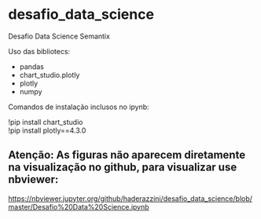 # desafio_data_science
Desafio Data Science Semantix

Uso das bibliotecs:
- pandas
- chart_studio.plotly
- plotly
- numpy

Comandos de instalação inclusos no ipynb:

  !pip install chart_studio <br>
  !pip install plotly==4.3.0

## Atenção: As figuras não aparecem diretamente na visualização no github, para visualizar use nbviewer:

https://nbviewer.jupyter.org/github/haderazzini/desafio_data_science/blob/master/Desafio%20Data%20Science.ipynb
